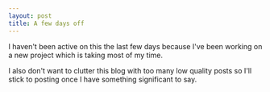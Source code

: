 ```yaml
---
layout: post
title: A few days off
---
```

I haven't been active on this the last few days because I've been working on a new project which is taking most of my time.

I also don't want to clutter this blog with too many low quality posts so I'll stick to posting once I have something significant to say.
